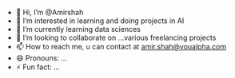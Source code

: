 - 👋 Hi, I’m @Amirshah
- 👀 I’m interested in learning and doing projects in AI
- 🌱 I’m currently learning data sciences
- 💞️ I’m looking to collaborate on ...various freelancing projects 
- 📫 How to reach me, u can contact at amir.shah@youalpha.com
- 😄 Pronouns: ...
- ⚡ Fun fact: ...

<!---
Amirshah1971/Amirshah1971 is a ✨ special ✨ repository because its `README.md` (this file) appears on your GitHub profile.
You can click the Preview link to take a look at your changes.
--->
